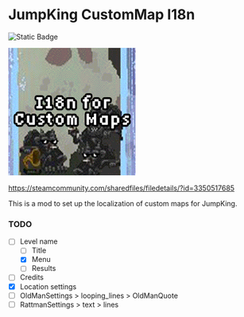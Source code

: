 # JumpKing CustomMap I18n

![Static Badge](https://img.shields.io/badge/Jump_King-Mod-61CE70?style=flat-square&labelColor=BA1313)

![thumbnail](./I18nCustomMapsModThumb.png)

https://steamcommunity.com/sharedfiles/filedetails/?id=3350517685

This is a mod to set up the localization of custom maps for JumpKing.

### TODO

- [ ] Level name
  - [ ] Title
  - [x] Menu
  - [ ] Results
- [ ] Credits
- [x] Location settings
- [ ] OldManSettings > looping_lines > OldManQuote
- [ ] RattmanSettings > text > lines
